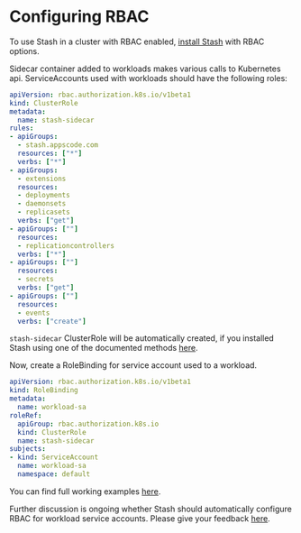 # Configuring RBAC

To use Stash in a cluster with RBAC enabled, [install Stash](/docs/install.md) with RBAC options.

Sidecar container added to workloads makes various calls to Kubernetes api. ServiceAccounts used with workloads should have the following roles:

```yaml
apiVersion: rbac.authorization.k8s.io/v1beta1
kind: ClusterRole
metadata:
  name: stash-sidecar
rules:
- apiGroups:
  - stash.appscode.com
  resources: ["*"]
  verbs: ["*"]
- apiGroups:
  - extensions
  resources:
  - deployments
  - daemonsets
  - replicasets
  verbs: ["get"]
- apiGroups: [""]
  resources:
  - replicationcontrollers
  verbs: ["*"]
- apiGroups: [""]
  resources:
  - secrets
  verbs: ["get"]
- apiGroups: [""]
  resources:
  - events
  verbs: ["create"]
```

`stash-sidecar` ClusterRole will be automatically created, if you installed Stash using one of the documented methods [here](/docs/install.md).

Now, create a RoleBinding for service account used to a workload.
```yaml
apiVersion: rbac.authorization.k8s.io/v1beta1
kind: RoleBinding
metadata:
  name: workload-sa
roleRef:
  apiGroup: rbac.authorization.k8s.io
  kind: ClusterRole
  name: stash-sidecar
subjects:
- kind: ServiceAccount
  name: workload-sa
  namespace: default
```

You can find full working examples [here](./docs/examples/workloads).


Further discussion is ongoing whether Stash should automatically configure RBAC for workload service accounts. Please give your feedback [here](https://github.com/appscode/stash/issues/123).
